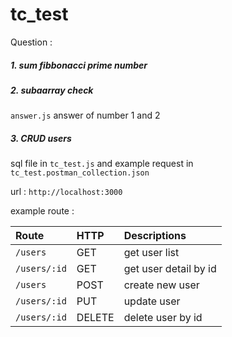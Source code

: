 # tc_test

Question : 

##### 1. sum fibbonacci prime number
##### 2. subaarray check

`answer.js` answer of number 1 and 2 

##### 3.  CRUD users

sql file in `tc_test.js` and example request in `tc_test.postman_collection.json`


url :  `http://localhost:3000`

example route :

| Route                         | HTTP    | Descriptions                    |
| :---------------------------- | :------ | :------------------------------ |
| `/users`                      | GET     | get user list                   |
| `/users/:id`                  | GET     | get user detail by id           |
| `/users`                      | POST    | create new user                 |
| `/users/:id`                  | PUT     | update user                     |
| `/users/:id`                  | DELETE  | delete user by id               |
